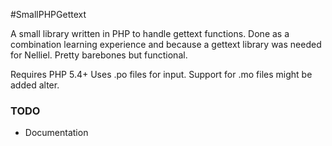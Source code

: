 #SmallPHPGettext

A small library written in PHP to handle gettext functions. Done as a combination learning experience and because a gettext library was needed for Nelliel. Pretty barebones but functional.

Requires PHP 5.4+
Uses .po files for input. Support for .mo files might be added alter.

### TODO
 - Documentation